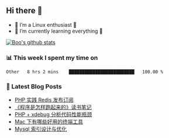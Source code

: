 ## Hi there 👋
* 🔭 I’m a Linux enthusiast 🐧️
* 🏃️ I’m currently learning everything 🏃️

[![Boo's github stats](https://github-readme-stats.vercel.app/api?username=0xAiKang)](https://github.com/anuraghazra/github-readme-stats)

<!-- [![Most Used Langs](https://github-readme-stats.vercel.app/api/top-langs/?username=0xAiKang)](https://github.com/anuraghazra/github-readme-stats) -->

### 📊 This week I spent my time on
<!--START_SECTION:waka-->
```text
Other   8 hrs 2 mins    █████████████████████████   100.00 % 
```
<!--END_SECTION:waka-->

### 📕 Latest Blog Posts
<!-- BLOG-POST-LIST:START -->
- [PHP 实践 Redis 发布订阅](https://www.0x2beace.com/php-practice-redis-publish-and-subscribe/)
- [《程序是怎样跑起来的》读书笔记](https://www.0x2beace.com/How-does-the-program-run-reading-notes/)
- [PHP + xdebug 分析代码性能瓶颈](https://www.0x2beace.com/php-analysis-code-performance-bottleneck/)
- [Mac 下有哪些好用的终端工具](https://www.0x2beace.com/what-are-some-useful-terminal-tools-under-Mac/)
- [Mysql 索引设计与优化](https://www.0x2beace.com/mysql-index-design-and-optimization/)
<!-- BLOG-POST-LIST:END -->

